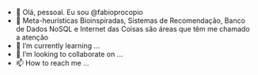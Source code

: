 - 👋 Olá, pessoal. Eu sou @fabioprocopio
- 👀 Meta-heurísticas Bioinspiradas, Sistemas de Recomendação, Banco de Dados NoSQL e Internet das Coisas são áreas que têm me chamado a atenção 
- 🌱 I’m currently learning ...
- 💞️ I’m looking to collaborate on ...
- 📫 How to reach me ...

<!---
fabioprocopio/fabioprocopio is a ✨ special ✨ repository because its `README.md` (this file) appears on your GitHub profile.
You can click the Preview link to take a look at your changes.
--->
